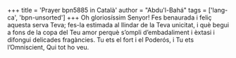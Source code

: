 +++
title = 'Prayer bpn5885 in Català'
author = "Abdu'l-Bahá"
tags = ['lang-ca', 'bpn-unsorted']
+++
Oh gloriosíssim Senyor! Fes benaurada i feliç aquesta serva Teva; fes-la estimada al llindar de la Teva unicitat, i què begui a fons de la copa del Teu amor perquè s’ompli d’embadaliment i èxtasi i difongui delicades fragàncies. Tu ets el fort i el Poderós, i Tu ets l’Omniscient, Qui tot ho veu.
